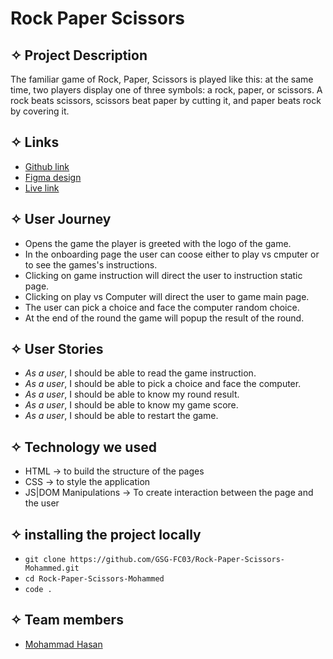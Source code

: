 # **Rock Paper Scissors**
## ✧ Project Description
The familiar game of Rock, Paper, Scissors is played like this: at the same time, two players display one of three symbols: a rock, paper, or scissors. A rock beats scissors, scissors beat paper by cutting it, and paper beats rock by covering it.


## ✧ Links
- [Github link](https://github.com/GSG-FC03/Rock-Paper-Scissors-Mohammed.git)
- [Figma design](https://www.figma.com/file/gz6op0rs7RHNCASCc4hZ5O/Untitled?node-id=4%3A7)
- [Live link](https://gsg-fc03.github.io/Rock-Paper-Scissors-Mohammed/)


## ✧ User Journey


- Opens the game the player is greeted with the logo of the game. 
- In the onboarding page the user can coose either to play vs cmputer or to see the games's instructions.
- Clicking on game instruction will direct the user to instruction static page.
- Clicking on play vs Computer will direct the user to game main page.
- The user can pick a choice and face the computer random choice.
- At the end of the round the game will popup the result of the round.


## ✧ User Stories
- _As a user_, I should be able to read the game instruction.
- _As a user_, I should be able to pick a choice and face the computer.
- _As a user_, I should be able to know my round result.
- _As a user_, I should be able to know my game score.
- _As a user_, I should be able to restart the game.



## ✧ Technology we used
   - HTML → to build the structure of the pages     
   - CSS →  to style the application
   - JS|DOM Manipulations → To create interaction between the page and the user


## ✧ installing the project locally
   - `git clone https://github.com/GSG-FC03/Rock-Paper-Scissors-Mohammed.git`
   - `cd Rock-Paper-Scissors-Mohammed`
   - `code .`
   

## ✧ Team members
- [Mohammad Hasan](https://github.com/MohammedHasan-99)
